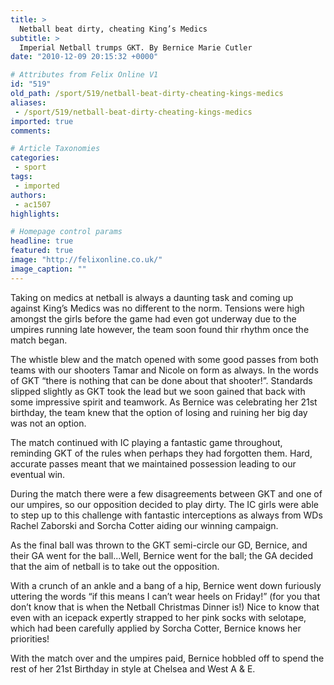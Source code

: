 ```yaml
---
title: >
  Netball beat dirty, cheating King’s Medics
subtitle: >
  Imperial Netball trumps GKT. By Bernice Marie Cutler
date: "2010-12-09 20:15:32 +0000"

# Attributes from Felix Online V1
id: "519"
old_path: /sport/519/netball-beat-dirty-cheating-kings-medics
aliases:
 - /sport/519/netball-beat-dirty-cheating-kings-medics
imported: true
comments:

# Article Taxonomies
categories:
 - sport
tags:
 - imported
authors:
 - ac1507
highlights:

# Homepage control params
headline: true
featured: true
image: "http://felixonline.co.uk/"
image_caption: ""
---
```


Taking on medics at netball is always a daunting task and coming up against King’s Medics was no different to the norm. Tensions were high amongst the girls before the game had even got underway due to the umpires running late however, the team soon found thir rhythm once the match began.

The whistle blew and the match opened with some good passes from both teams with our shooters Tamar and Nicole on form as always. In the words of GKT “there is nothing that can be done about that shooter!”. Standards slipped slightly as GKT took the lead but we soon gained that back with some impressive spirit and teamwork. As Bernice was celebrating her 21st birthday, the team knew that the option of losing and ruining her big day was not an option.

The match continued with IC playing a fantastic game throughout, reminding GKT of the rules when perhaps they had forgotten them. Hard, accurate passes meant that we maintained possession leading to our eventual win.

During the match there were a few disagreements between GKT and one of our umpires, so our opposition decided to play dirty. The IC girls were able to step up to this challenge with fantastic interceptions as always from WDs Rachel Zaborski and Sorcha Cotter aiding our winning campaign.

As the final ball was thrown to the GKT semi-circle our GD, Bernice, and their GA went for the ball...Well, Bernice went for the ball; the GA decided that the aim of netball is to take out the opposition.

With a crunch of an ankle and a bang of a hip, Bernice went down furiously uttering the words “if this means I can’t wear heels on Friday!” (for you that don’t know that is when the Netball Christmas Dinner is!) Nice to know that even with an icepack expertly strapped to her pink socks with selotape, which had been carefully applied by Sorcha Cotter, Bernice knows her priorities!

With the match over and the umpires paid, Bernice hobbled off to spend the rest of her 21st Birthday in style at Chelsea and West A & E.

